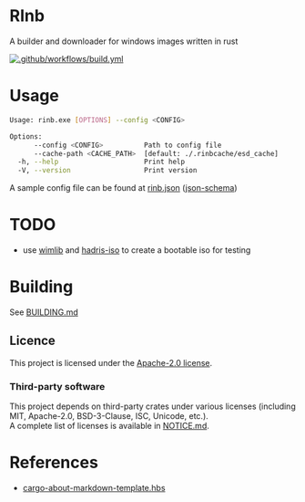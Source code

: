 # RInb
A builder and downloader for windows images written in rust

[![.github/workflows/build.yml](https://github.com/kaliiiiiiiiii/rinb/actions/workflows/build.yml/badge.svg)](https://github.com/kaliiiiiiiiii/rinb/actions/workflows/build.yml)

# Usage
```bash
Usage: rinb.exe [OPTIONS] --config <CONFIG>

Options:
      --config <CONFIG>          Path to config file
      --cache-path <CACHE_PATH>  [default: ./.rinbcache/esd_cache]
  -h, --help                     Print help
  -V, --version                  Print version
```
A sample config file can be found at [rinb.json](rinb.json) ([json-schema](rinb_schema.json))

# TODO
- use [wimlib](https://codeberg.org/erin/toolsnt/src/branch/trunk/wimlib) and [hadris-iso](https://crates.io/crates/hadris-iso) to create a bootable iso for testing

# Building
See [BUILDING.md](./BUILDING.md)

## Licence

This project is licensed under the [Apache-2.0 license](./LICENSE.txt).

### Third-party software
This project depends on third-party crates under various licenses 
(including MIT, Apache-2.0, BSD-3-Clause, ISC, Unicode, etc.).  
A complete list of licenses is available in [NOTICE.md](./NOTICE.md).

# References
- [cargo-about-markdown-template.hbs](https://github.com/takkt-ag/persevere/blob/6e0f40d47a8ce5dd5ec83bc102053996f59b7291/.tools/cargo-about-markdown-template.hbs)